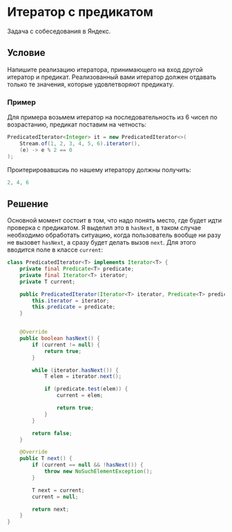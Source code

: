 # Итератор с предикатом

Задача с собеседования в Яндекс.

## Условие

Напишите реализацию итератора, принимающего на вход другой итератор и предикат. Реализованный вами итератор должен отдавать только те значения, которые удовлетворяют предикату.

### Пример

Для примера возьмем итератор на последовательность из 6 чисел по возрастанию, предикат поставим на четность:

```java
PredicatedIterator<Integer> it = new PredicatedIterator<>(
    Stream.of(1, 2, 3, 4, 5, 6).iterator(),
    (e) -> e % 2 == 0
);
```

Проитерировавшсиь по нашему итератору должны получить:

```java
2, 4, 6
```

## Решение

Основной момент состоит в том, что надо понять место, где будет идти проверка с предикатом. Я выделил это в `hasNext`, в таком случае необходимо обработать ситуацию, когда пользователь вообще ни разу не вызовет `hasNext`, а сразу будет делать вызов `next`. Для этого вводится поле в классе `current`:

```java
class PredicatedIterator<T> implements Iterator<T> {
    private final Predicate<T> predicate;
    private final Iterator<T> iterator;
    private T current;

    public PredicatedIterator(Iterator<T> iterator, Predicate<T> predicate) {
        this.iterator = iterator;
        this.predicate = predicate;
    }


    @Override
    public boolean hasNext() {
        if (current != null) {
            return true;
        }

        while (iterator.hasNext()) {
            T elem = iterator.next();

            if (predicate.test(elem)) {
                current = elem;

                return true;
            }
        }

        return false;
    }

    @Override
    public T next() {
        if (current == null && !hasNext()) {
            throw new NoSuchElementException();
        }

        T next = current;
        current = null;

        return next;
    }
}
```
